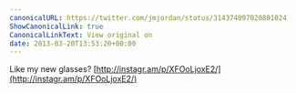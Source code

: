 ```yaml
---
canonicalURL: https://twitter.com/jmjordan/status/314374097020801024
ShowCanonicalLink: true
CanonicalLinkText: View original on
date: 2013-03-20T13:53:20+00:00
---
```

Like my new glasses? [http://instagr.am/p/XFOoLjoxE2/](http://instagr.am/p/XFOoLjoxE2/)